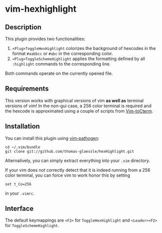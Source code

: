 # vim-hexhighlight

## Description

This plugin provides two functionalities:

1. `<Plug>ToggleHexHighlight` colorizes the background of hexcodes in the format `#aabbcc` or `#abc` in the corresponding color.
2. `<Plug>ToggleSchemeHighlight` applies the formatting defined by all `:highlight` commands to the corresponding line.

Both commands operate on the currently opened file.


## Requirements

This version works with graphical versions of vim **as well as** terminal versions of vim!
In the non-gui case, a 256 color terminal is required and the hexcode is approximated using a couple of scripts from [Vim-toCterm](https://github.com/shawncplus/Vim-toCterm).


## Installation

You can install this plugin using [vim-pathogen](https://github.com/tpope/vim-pathogen/):

    cd ~/.vim/bundle
    git clone git://github.com/thomas-glaessle/hexHighlight.git

Alternatively, you can simply extract everything into your `.vim` directory.

If your vim does not correctly detect that it is indeed running from a 256 color terminal, you can force vim to work honor this by setting

    set t_Co=256

in your `.vimrc`.


## Interface

The default keymappings are `<F2>` for `ToggleHexHighlight` and `<Leader><F2>` for `ToggleSchemeHighlight`.
